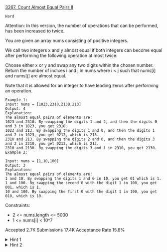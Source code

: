 [3267. Count Almost Equal Pairs II](https://leetcode.com/problems/count-almost-equal-pairs-ii/)

`Hard`

Attention: In this version, the number of operations that can be performed, has been increased to twice.

You are given an array nums consisting of positive integers.

We call two integers x and y almost equal if both integers can become equal after performing the following operation at most twice:

Choose either x or y and swap any two digits within the chosen number.
Return the number of indices i and j in nums where i < j such that nums[i] and nums[j] are almost equal.

Note that it is allowed for an integer to have leading zeros after performing an operation.

```
Example 1:
Input: nums = [1023,2310,2130,213]
Output: 4
Explanation:
The almost equal pairs of elements are:
1023 and 2310. By swapping the digits 1 and 2, and then the digits 0 and 3 in 1023, you get 2310.
1023 and 213. By swapping the digits 1 and 0, and then the digits 1 and 2 in 1023, you get 0213, which is 213.
2310 and 213. By swapping the digits 2 and 0, and then the digits 3 and 2 in 2310, you get 0213, which is 213.
2310 and 2130. By swapping the digits 3 and 1 in 2310, you get 2130.
Example 2:

Input: nums = [1,10,100]
Output: 3
Explanation:
The almost equal pairs of elements are:
1 and 10. By swapping the digits 1 and 0 in 10, you get 01 which is 1.
1 and 100. By swapping the second 0 with the digit 1 in 100, you get 001, which is 1.
10 and 100. By swapping the first 0 with the digit 1 in 100, you get 010, which is 10.
```

Constraints:

- 2 <= nums.length <= 5000
- 1 <= nums[i] < 10^7

Accepted
2.7K
Submissions
17.4K
Acceptance Rate
15.8%

<details>
<summary>Hint 1</summary>

For each element, find all possible integers we can get by applying the operations.

</details>
<details>
<summary>Hint 2</summary>

Store the frequencies of all the integers in a hashmap.

</details>
